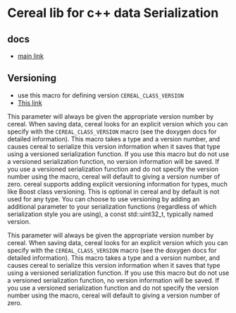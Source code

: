 # Cereal lib for c++ data Serialization

## docs
- [main link](https://uscilab.github.io/cereal) 

## Versioning

- use this macro for defining version 
  `CEREAL_CLASS_VERSION`
- [This link](https://uscilab.github.io/cereal/serialization_functions.html#versioning) 

This parameter will always be given the appropriate version number by cereal. When saving data, cereal looks for an explicit version which you can specify with the `CEREAL_CLASS_VERSION` macro (see the doxygen docs for detailed information). This macro takes a type and a version number, and causes cereal to serialize this version information when it saves that type using a versioned serialization function. If you use this macro but do not use a versioned serialization function, no version information will be saved. If you use a versioned serialization function and do not specify the version number using the macro, cereal will default to giving a version number of zero.
cereal supports adding explicit versioning information for types, much like Boost class versioning. This is optional in cereal and by default is not used for any type. You can choose to use versioning by adding an additional parameter to your serialization functions (regardless of which serialization style you are using), a const std::uint32_t, typically named version.

This parameter will always be given the appropriate version number by cereal. When saving data, cereal looks for an explicit version which you can specify with the `CEREAL_CLASS_VERSION` macro (see the doxygen docs for detailed information). This macro takes a type and a version number, and causes cereal to serialize this version information when it saves that type using a versioned serialization function. If you use this macro but do not use a versioned serialization function, no version information will be saved. If you use a versioned serialization function and do not specify the version number using the macro, cereal will default to giving a version number of zero.
